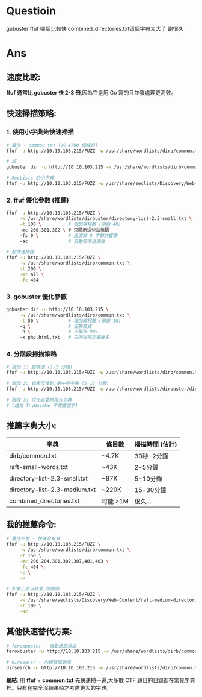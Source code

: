 # Questioin
gubuster ffuf 哪個比較快 combined_directories.txt這個字典太大了 跑很久

# Ans

## 速度比較:

**ffuf 通常比 gobuster 快 2-3 倍**,因為它是用 Go 寫的且並發處理更高效。

## 快速掃描策略:

### 1. **使用小字典先快速掃描**
```bash
# 最快 - common.txt (約 4700 個條目)
ffuf -u http://10.10.103.215/FUZZ -w /usr/share/wordlists/dirb/common.txt

# 或
gobuster dir -u http://10.10.103.215 -w /usr/share/wordlists/dirb/common.txt

# SecLists 的小字典
ffuf -u http://10.10.103.215/FUZZ -w /usr/share/seclists/Discovery/Web-Content/raft-small-words.txt
```

### 2. **ffuf 優化參數** (推薦)
```bash
ffuf -u http://10.10.103.215/FUZZ \
     -w /usr/share/wordlists/dirbuster/directory-list-2.3-small.txt \
     -t 100 \          # 增加線程數 (預設 40)
     -mc 200,301,302 \ # 只顯示這些狀態碼
     -fs 0 \           # 過濾掉 0 字節的響應
     -ac               # 自動校準過濾器

# 超快速掃描
ffuf -u http://10.10.103.215/FUZZ \
     -w /usr/share/wordlists/dirb/common.txt \
     -t 200 \
     -mc all \
     -fc 404
```

### 3. **gobuster 優化參數**
```bash
gobuster dir -u http://10.10.103.215 \
     -w /usr/share/wordlists/dirb/common.txt \
     -t 50 \           # 增加線程數 (預設 10)
     -q \              # 安靜模式
     -n \              # 不解析 DNS
     -x php,html,txt   # 只測試特定擴展名
```

### 4. **分階段掃描策略**
```bash
# 階段 1: 超快速 (1-2 分鐘)
ffuf -u http://10.10.103.215/FUZZ -w /usr/share/wordlists/dirb/common.txt -t 150

# 階段 2: 如果沒找到,用中等字典 (5-10 分鐘)
ffuf -u http://10.10.103.215/FUZZ -w /usr/share/wordlists/dirbuster/directory-list-2.3-small.txt -t 100

# 階段 3: 只在必要時用大字典
# (通常 TryHackMe 不需要這步)
```

## 推薦字典大小:

| 字典 | 條目數 | 掃描時間 (估計) |
|------|--------|-----------------|
| dirb/common.txt | ~4.7K | 30秒-2分鐘 |
| raft-small-words.txt | ~43K | 2-5分鐘 |
| directory-list-2.3-small.txt | ~87K | 5-10分鐘 |
| directory-list-2.3-medium.txt | ~220K | 15-30分鐘 |
| combined_directories.txt | 可能 >1M | 很久... |

## 我的推薦命令:

```bash
# 最佳平衡 - 快速且有效
ffuf -u http://10.10.103.215/FUZZ \
     -w /usr/share/wordlists/dirb/common.txt \
     -t 150 \
     -mc 200,204,301,302,307,401,403 \
     -fc 404 \
     -c \
     -v

# 如果上面沒結果,試這個
ffuf -u http://10.10.103.215/FUZZ \
     -w /usr/share/seclists/Discovery/Web-Content/raft-medium-directories.txt \
     -t 100 \
     -ac
```

## 其他快速替代方案:

```bash
# feroxbuster - 自動遞迴掃描
feroxbuster -u http://10.10.103.215 -w /usr/share/wordlists/dirb/common.txt -t 100

# dirsearch - 內建智能過濾
dirsearch -u http://10.10.103.215 -w /usr/share/wordlists/dirb/common.txt -t 50
```

**總結**: 用 **ffuf** + **common.txt** 先快速掃一遍,大多數 CTF 題目的目錄都在常見字典裡。只有在完全沒結果時才考慮更大的字典。